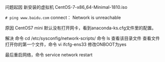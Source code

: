 问题起因
新安装的虚拟机 CentOS-7-x86_64-Minimal-1810.iso

`# ping www.baidu.com`
connect： Network is unreachable

原因
CentOS7 mini 默认没有打开网卡，看到anaconda-ks.cfg文件里的配置。


解决
命令 cd /etc/sysconfig/network-scripts/
命令 ls 查看该目录文件
查看文件
打开你的第一个文件，命令 vi ifcfg-ens33
修改ONBOOT为yes

最后重启网络，命令 service network restart

